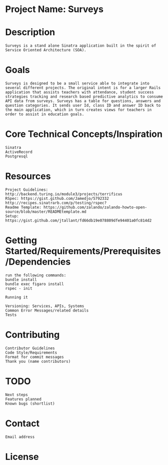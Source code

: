 # Project Name: Surveys
# Description
```
Surveys is a stand alone Sinatra application built in the spirit of Service Oriented Architecture (SOA).
```
# Goals
```
Surveys is designed to be a small service able to integrate into several different projects. The original intent is for a larger Rails application that assists teachers with attendance, student success strategies tracking and research based predictive analytics to consume API data from surveys. Surveys has a table for questions, answers and question categories. It sends user Id, class ID and answer ID back to the main application, which in turn creates views for teachers in order to assist in education goals.
```
# Core Technical Concepts/Inspiration
```
Sinatra
ActiveRecord
Postgresql
```

# Resources
```
Project Guidelines: http://backend.turing.io/module3/projects/terrificus
RSpec: https://gist.github.com/Jamedjo/5792332
http://recipes.sinatrarb.com/p/testing/rspec?
Readme Template: https://github.com/zalando/zalando-howto-open-source/blob/master/READMEtemplate.md
Setup: https://gist.github.com/jtallant/fd66db19e078809dfe94401a0fc814d2
```

# Getting Started/Requirements/Prerequisites/Dependencies
```
run the following commands:
bundle install
bundle exec figaro install
rspec - init

Running it

Versioning: Services, APIs, Systems
Common Error Messages/related details
Tests
```

# Contributing
```
Contributor Guidelines
Code Style/Requirements
Format for commit messages
Thank you (name contributors)
```
# TODO
```
Next steps
Features planned
Known bugs (shortlist)
```
# Contact
```
Email address
```
# License
